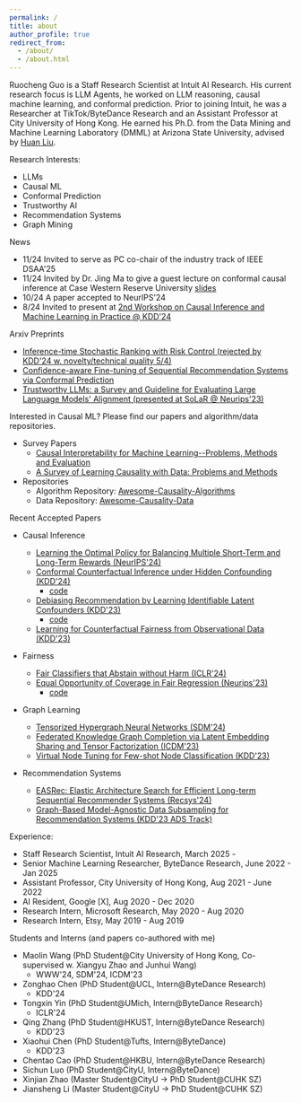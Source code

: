 ```yaml
---
permalink: /
title: about
author_profile: true
redirect_from: 
  - /about/
  - /about.html
---
```


Ruocheng Guo is a Staff Research Scientist at Intuit AI Research. His current research focus is LLM Agents, he worked on LLM reasoning, causal machine learning, and conformal prediction. Prior to joining Intuit, he was a Researcher at TikTok/ByteDance Research and an Assistant Professor at City University of Hong Kong. He earned his Ph.D. from the Data Mining and Machine Learning Laboratory (DMML) at Arizona State University, advised by [Huan Liu](http://www.public.asu.edu/~huanliu/).

Research Interests:
- LLMs
- Causal ML
- Conformal Prediction
- Trustworthy AI
- Recommendation Systems
- Graph Mining

News
- 11/24 Invited to serve as PC co-chair of the industry track of IEEE DSAA'25
- 11/24 Invited by Dr. Jing Ma to give a guest lecture on conformal causal inference at Case Western Reserve University [slides]() 
- 10/24 A paper accepted to NeurIPS'24
- 8/24 Invited to present at [2nd Workshop on Causal Inference and Machine Learning in Practice @ KDD'24](https://causal-machine-learning.github.io/kdd2024-workshop/)


Arxiv Preprints
- [Inference-time Stochastic Ranking with Risk Control (rejected by KDD'24 w. novelty/technical quality 5/4)](https://arxiv.org/abs/2306.07188)
- [Confidence-aware Fine-tuning of Sequential Recommendation Systems via Conformal Prediction](https://arxiv.org/pdf/2402.08976)
- [Trustworthy LLMs: a Survey and Guideline for Evaluating Large Language Models' Alignment (presented at SoLaR @ Neurips'23)](https://arxiv.org/abs/2308.05374)


Interested in Causal ML? Please find our papers and algorithm/data repositories.
- Survey Papers
  - [Causal Interpretability for Machine Learning--Problems, Methods and Evaluation](https://arxiv.org/pdf/2003.03934.pdf)
  - [A Survey of Learning Causality with Data: Problems and Methods](https://arxiv.org/pdf/1809.09337)
- Repositories
  - Algorithm Repository: [Awesome-Causality-Algorithms](https://github.com/rguo12/awesome-causality-algorithms)
  - Data Repository: [Awesome-Causality-Data](https://github.com/rguo12/awesome-causality-data)

Recent Accepted Papers
- Causal Inference
  - [Learning the Optimal Policy for Balancing Multiple Short-Term and Long-Term Rewards (NeurIPS'24)]()
  - [Conformal Counterfactual Inference under Hidden Confounding (KDD'24)](https://arxiv.org/abs/2405.12387)
    - [code](https://github.com/rguo12/KDD24-Conformal)
  - [Debiasing Recommendation by Learning Identifiable Latent Confounders (KDD'23)](https://arxiv.org/pdf/2302.05052.pdf)
    - [code](https://github.com/BgmLover/iDCF)
  - [Learning for Counterfactual Fairness from Observational Data (KDD'23)](https://arxiv.org/pdf/2307.08232.pdf)

- Fairness
  - [Fair Classifiers that Abstain without Harm (ICLR'24)](https://arxiv.org/abs/2310.06205)
  - [Equal Opportunity of Coverage in Fair Regression (Neurips'23)](https://arxiv.org/abs/2311.02243)
    - [code](https://github.com/fangxin-wang/bfqr)

- Graph Learning
  - [Tensorized Hypergraph Neural Networks (SDM'24)](https://arxiv.org/abs/2306.02560)
  - [Federated Knowledge Graph Completion via Latent Embedding Sharing and Tensor Factorization (ICDM'23)](https://arxiv.org/abs/2311.10341)
  - [Virtual Node Tuning for Few-shot Node Classification (KDD'23)](https://arxiv.org/pdf/2306.06063.pdf)  

- Recommendation Systems
  - [EASRec: Elastic Architecture Search for Efficient Long-term Sequential Recommender Systems (Recsys'24)](https://arxiv.org/abs/2402.00390)
  - [Graph-Based Model-Agnostic Data Subsampling for Recommendation Systems (KDD'23 ADS Track)](https://arxiv.org/pdf/2305.16391)


Experience:
- Staff Research Scientist, Intuit AI Research, March 2025 - 
- Senior Machine Learning Researcher, ByteDance Research, June 2022 - Jan 2025
- Assistant Professor, City University of Hong Kong, Aug 2021 - June 2022
- AI Resident, Google [X], Aug 2020 - Dec 2020
- Research Intern, Microsoft Research, May 2020 - Aug 2020
- Research Intern, Etsy, May 2019 - Aug 2019

Students and Interns (and papers co-authored with me)
- Maolin Wang (PhD Student@City University of Hong Kong, Co-supervised w. Xiangyu Zhao and Junhui Wang)
  - WWW'24, SDM'24, ICDM'23
- Zonghao Chen (PhD Student@UCL, Intern@ByteDance Research)
  - KDD'24
- Tongxin Yin (PhD Student@UMich, Intern@ByteDance Research)
  - ICLR'24
- Qing Zhang (PhD Student@HKUST, Intern@ByteDance Research)
  - KDD'23
- Xiaohui Chen (PhD Student@Tufts, Intern@ByteDance)
  - KDD'23
- Chentao Cao (PhD Student@HKBU, Intern@ByteDance Research)
- Sichun Luo (PhD Student@CityU, Intern@ByteDance)
- Xinjian Zhao (Master Student@CityU -> PhD Student@CUHK SZ)
- Jiansheng Li (Master Student@CityU -> PhD Student@CUHK SZ)

